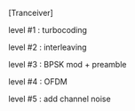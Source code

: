 [Tranceiver]

level #1 : turbocoding

level #2 : interleaving

level #3 : BPSK mod + preamble

level #4 : OFDM

level #5 : add channel noise
